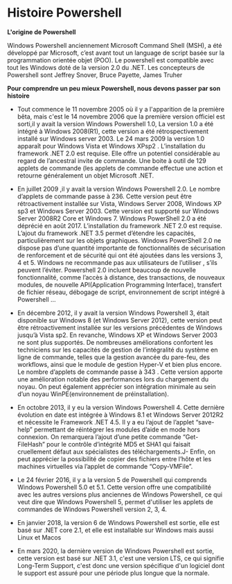 # Histoire Powershell

__L'origine de Powershell__

Windows Powershell anciennement Microsoft Command Shell (MSH), a été développé par Microsoft, c’est avant tout un language de script basée sur la programmation orientée objet (POO). Le powershell est compatible avec tout les Windows doté de la version 2.0 du .NET. 
Les concepteurs de Powershell sont Jeffrey Snover, Bruce Payette, James Truher

__Pour comprendre un peu mieux Powershell, nous devons passer par son histoire__

-	Tout commence le 11 novembre 2005 où il y a l'apparition de la première bêta, mais c'est le 14 novembre 2006 que la première version officiel est sorti,il y avait la version Windows Powershell 1.0, La version 1.0 a été intégré à Windows 2008(R1), cette version a été rétrospectivement installé sur Windows server 2003. Le 24 mars 2009 la version 1.0 apparaît pour Windows Vista et Windows XPsp2 . L’installation du framework .NET 2.0 est requise. Elle offre un potentiel considérable au regard de l’ancestral invite de commande. Une boite à outil de 129 applets de commande (les applets de commande effectue une action et retourne généralement un objet Microsoft .NET.

-	En juillet 2009 ,il y avait la version Windows Powershell 2.0. Le nombre d’applets de commande passe à 236. Cette version peut être rétroactivement installée sur Vista, Windows Server 2008, Windows XP sp3 et Windows Server 2003. Cette version est supporté sur Windows Server 2008R2 Core et Windows 7. Windows PowerShell 2.0 a été déprécié en août 2017. L’installation du framework .NET 2.0 est requise. L’ajout du framework .NET 3.5 permet d’étendre les capacités, particulièrement sur les objets graphiques. Windows PowerShell 2.0 ne dispose pas d’une quantité importante de fonctionnalités de sécurisation de renforcement et de sécurité qui ont été ajoutées dans les versions 3, 4 et 5. Windows ne recommande pas aux utilisateurs de l’utiliser , s’ils peuvent l’éviter. Powershell 2.0 incluent beaucoup de nouvelle fonctionnalité, comme l’accès à distance, des transactions, de nouveaux modules, de nouvelle API(Application Programming Interface),  transfert de fichier réseau, débogage de script, environnement de script intégré à Powershell …

-	En décembre 2012, il y avait la version Windows Powershell 3, était disponible sur Windows 8 (et Windows Server 2012), cette version peut être rétroactivement installée sur les versions précédentes de Windows jusqu’à Vista sp2. En revanche, Windows XP et Windows Server 2003 ne sont plus supportés. De nombreuses améliorations confortent les techniciens sur les capacités de gestion de l’intégralité du système en ligne de commande, telles que la gestion avancée du pare-feu, des workflows, ainsi que le module de gestion Hyper-V et bien plus encore. Le nombre d’applets de commande passe à 343 . Cette version apporte une amélioration notable des performances lors du chargement du noyau. On peut également apprécier son intégration minimale au sein d’un noyau WinPE(environnement de préinstallation).

-	En octobre 2013, il y eu la version Windows Powershell 4. Cette dernière évolution en date est intégrée à Windows 8.1 et Windows Server 2012R2 et nécessite le Framework .NET 4.5. Il y a eu l’ajout de l’applet “save-help” permettant de réintégrer les modules d’aide en mode hors connexion. On remarquera l’ajout d’une petite commande “Get-FileHash” pour le contrôle d’intégrité MD5 et SHA1 qui faisait cruellement défaut aux spécialistes des téléchargements.J- Enfin, on peut apprécier la possibilité de copier des fichiers entre l’hôte et les machines virtuelles via l’applet de commande “Copy-VMFile”.

-	Le 24 février 2016, il y a la version 5 de Powershell qui comprends Windows Powershell 5.0 et 5.1. Cette version offre une compatibilité avec les autres versions plus anciennes de Windows Powershell, ce qui veut dire que Windows Powershell 5, permet d'utiliser les applets de commandes de Windows Powershell version 2, 3, 4.

- En janvier 2018, la version 6 de Windows Powershell est sortie, elle est basé sur .NET core 2.1, et elle est installable sur Windows mais aussi Linux et Macos

- En mars 2020, la dernière version de Windows Powershell est sortie, cette version est basé sur .NET 3.1, c'est une version LTS, ce qui signifie Long-Term Support, c'est donc une version spécifique d'un logiciel dont le support est assuré pour une période plus longue que la normale.
